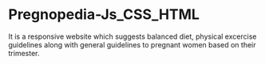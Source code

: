 # Pregnopedia-Js_CSS_HTML
It is a responsive website which suggests balanced diet, physical excercise guidelines along with general guidelines to pregnant women based on their trimester.
